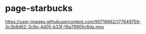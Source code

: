 # page-starbucks
 


https://user-images.githubusercontent.com/90716662/177649759-3c3b8d62-3c6e-4d05-b33f-f8a79905c6da.mov

